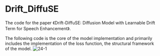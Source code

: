 # Drift_DiffuSE
The code for the paper 《Drift-DiffuSE: Diffusion Model with Learnable Drift Term for Speech Enhancement》. 

The following code is the core of the model implementation and primarily includes the implementation of the loss function, the structural framework of the model.
![24-1](https://github.com/finestu/Drift_DiffuSE/assets/58431476/70cc1003-473b-464c-b9e6-114fb794d72e)
